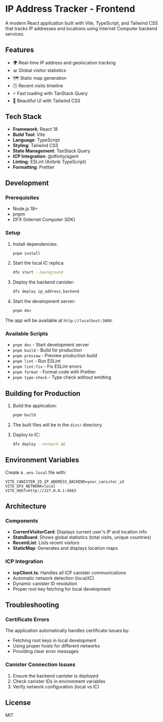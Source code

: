 # IP Address Tracker - Frontend

A modern React application built with Vite, TypeScript, and Tailwind CSS that tracks IP addresses and locations using Internet Computer backend services.

## Features

- 🌍 Real-time IP address and geolocation tracking
- 📊 Global visitor statistics
- 🗺️ Static map generation
- 🕒 Recent visits timeline
- ⚡ Fast loading with TanStack Query
- 🎨 Beautiful UI with Tailwind CSS

## Tech Stack

- **Framework**: React 18
- **Build Tool**: Vite
- **Language**: TypeScript
- **Styling**: Tailwind CSS
- **State Management**: TanStack Query
- **ICP Integration**: @dfinity/agent
- **Linting**: ESLint (Airbnb TypeScript)
- **Formatting**: Prettier

## Development

### Prerequisites

- Node.js 18+
- pnpm
- DFX (Internet Computer SDK)

### Setup

1. Install dependencies:
   ```bash
   pnpm install
   ```

2. Start the local IC replica:
   ```bash
   dfx start --background
   ```

3. Deploy the backend canister:
   ```bash
   dfx deploy ip_address_backend
   ```

4. Start the development server:
   ```bash
   pnpm dev
   ```

The app will be available at `http://localhost:3000`.

### Available Scripts

- `pnpm dev` - Start development server
- `pnpm build` - Build for production
- `pnpm preview` - Preview production build
- `pnpm lint` - Run ESLint
- `pnpm lint:fix` - Fix ESLint errors
- `pnpm format` - Format code with Prettier
- `pnpm type-check` - Type check without emitting

## Building for Production

1. Build the application:
   ```bash
   pnpm build
   ```

2. The built files will be in the `dist/` directory.

3. Deploy to IC:
   ```bash
   dfx deploy --network ic
   ```

## Environment Variables

Create a `.env.local` file with:

```env
VITE_CANISTER_ID_IP_ADDRESS_BACKEND=your_canister_id
VITE_DFX_NETWORK=local
VITE_HOST=http://127.0.0.1:4943
```

## Architecture

### Components

- **CurrentVisitorCard**: Displays current user's IP and location info
- **StatsBoard**: Shows global statistics (total visits, unique countries)
- **RecentList**: Lists recent visitors
- **StaticMap**: Generates and displays location maps

### ICP Integration

- **icpClient.ts**: Handles all ICP canister communications
- Automatic network detection (local/IC)
- Dynamic canister ID resolution
- Proper root key fetching for local development

## Troubleshooting

### Certificate Errors

The application automatically handles certificate issues by:
- Fetching root keys in local development
- Using proper hosts for different networks
- Providing clear error messages

### Canister Connection Issues

1. Ensure the backend canister is deployed
2. Check canister IDs in environment variables
3. Verify network configuration (local vs IC)

## License

MIT
